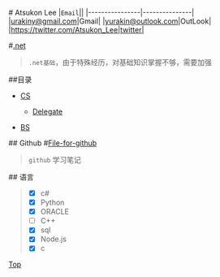 #<a name ="title"/>    Atsukon Lee
|`Email`||
|----------------|---------------|
|urakiny@gmail.com|Gmail|
|yurakin@outlook.com|OutLook|
|https://twitter.com/Atsukon_Lee|twitter|


#[.net](https://github.com/Aisuko/.net/ ".net")

> `.net基础`，由于特殊经历，对基础知识掌握不够，需要加强

##<a name="index"/>目录
* [CS](./CS)
    * [Delegate]("委托")

* [BS](./BS)


##<a name="request"/>     Github
#[File-for-github](https://github.com/Aisuko/.net/tree/File-for-github "file for github")
> `github` 学习笔记

##<a name="language"/>    语言 
>   -   [x] c#
>   -   [x] Python
>   -   [x] ORACLE
>   -   [ ] C++
>   -   [x] sql
>   -   [x] Node.js
>   -   [x] c

[Top](#title)   